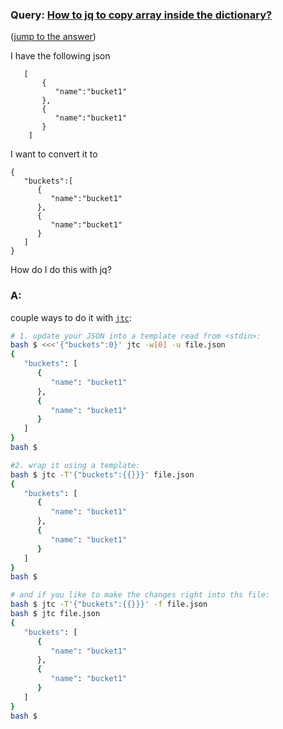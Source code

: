 ### Query: [How to jq to copy array inside the dictionary?](https://stackoverflow.com/questions/60045218/how-to-jq-to-copy-array-inside-the-dictionary)
([jump to the answer](https://github.com/ldn-softdev/stackoverflow-json/blob/master/lib/How%20to%20jq%20to%20copy%20array%20inside%20the%20dictionary.md#a))

I have the following json

       [ 
           { 
              "name":"bucket1"
           },
           { 
              "name":"bucket1"
           }
        ]
I want to convert it to

    { 
       "buckets":[ 
          { 
             "name":"bucket1"
          },
          { 
             "name":"bucket1"
          }
       ]
    }

How do I do this with jq?

### A:
couple ways to do it with [`jtc`](https://github.com/ldn-softdev/jtc):
```bash
# 1. update your JSON into a template read from <stdin>:
bash $ <<<'{"buckets":0}' jtc -w[0] -u file.json
{
   "buckets": [
      {
         "name": "bucket1"
      },
      {
         "name": "bucket1"
      }
   ]
}
bash $ 

#2. wrap it using a template:
bash $ jtc -T'{"buckets":{{}}}' file.json
{
   "buckets": [
      {
         "name": "bucket1"
      },
      {
         "name": "bucket1"
      }
   ]
}
bash $ 

# and if you like to make the changes right into ths file:
bash $ jtc -T'{"buckets":{{}}}' -f file.json 
bash $ jtc file.json
{
   "buckets": [
      {
         "name": "bucket1"
      },
      {
         "name": "bucket1"
      }
   ]
}
bash $ 
```

